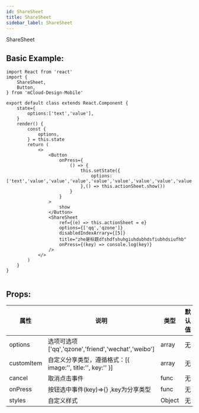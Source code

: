 ```yaml
---
id: ShareSheet
title: ShareSheet
sidebar_label: ShareSheet
---
```


ShareSheet

## Basic Example:
```SnackPlayer name=ShareSheet-simple
import React from 'react'
import {
    ShareSheet,
    Button,
} from 'mCloud-Design-Mobile'

export default class extends React.Component {
    state={
        options:['text','value'],
    }
    render() {
        const {
            options,
        } = this.state
        return (
            <>
                <Button
                    onPress={
                        () => {
                            this.setState({
                                options:['text','value','value','value','value','value','value','value','value'],
                            },() => this.actionSheet.show())
                        }
                    }
                >
                    show
                </Button>
                <ShareSheet
                    ref={(e) => this.actionSheet = e}
                    options={['qq','qzone']}
                    disabledIndexArrary={[5]}
                    title="zhe是标题dfshdfshuhgiuhdubhdsfiubhdsiufhb"
                    onPress={(key) => console.log(key)}
                />
            </>
        )
    }
}


```
## Props:

属性 | 说明 | 类型 | 默认值
----|-----|------|------
| options    | 选项可选项['qq','qzone','friend','wechat','weibo']|   array   |   无  |
| customItem   |   自定义分享类型，遵循格式：[{ image:'', title:'', key:'' }]   |   array   |    无  |
| cancel   |   取消点击事件  |   func   |   无    |
| onPress   |  按钮选中事件(key)=>{}  ,key为分享类型 |   func    |    无    |
| styles    | 自定义样式 |   Object  | 无 |
